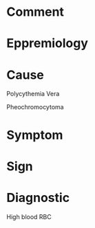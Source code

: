 # Comment

# Eppremiology

# Cause

Polycythemia Vera

Pheochromocytoma

# Symptom

# Sign

# Diagnostic

High blood RBC
